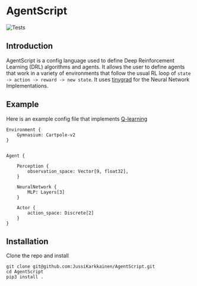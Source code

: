 # AgentScript
![Tests](https://github.com/JussiKarkkainen/AgentLib/actions/workflows/python-app.yml/badge.svg)


## Introduction
AgentScript is a config language used to define Deep Reinforcement Learning (DRL) algorithms and agents.
It allows the user to define agents that work in a variety of environments that follow the usual 
RL loop of ```state -> action -> reward -> new state```. It uses [tinygrad](https://github.com/tinygrad/tinygrad)
for the Neural Network Implementations.


## Example
Here is an example config file that implements [Q-learning](https://en.wikipedia.org/wiki/Q-learning)

```
Environment {
    Gymnasium: Cartpole-v2
}


Agent {
    
    Perception {
        observation_space: Vector[9, float32],
    }    
    
    NeuralNetwork {
        MLP: Layers[3]
    }
    
    Actor {
        action_space: Discrete[2] 
    }
}
```



## Installation
Clone the repo and install
```
git clone git@github.com:JussiKarkkainen/AgentScript.git
cd AgentScript
pip3 install .
```


